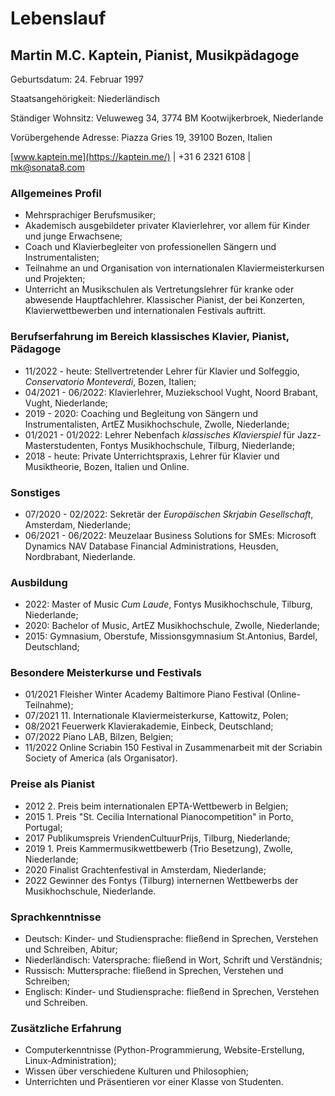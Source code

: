 # Lebenslauf

## Martin M.C. Kaptein, Pianist, Musikpädagoge

Geburtsdatum: 24. Februar 1997

Staatsangehörigkeit: Niederländisch

Ständiger Wohnsitz: Veluweweg 34, 3774 BM Kootwijkerbroek, Niederlande

Vorübergehende Adresse: Piazza Gries 19, 39100 Bozen, Italien

[www.kaptein.me](https://kaptein.me/) | +31 6 2321 6108 | [mk@sonata8.com](mailto:mk@sonata8.com)

### Allgemeines Profil

- Mehrsprachiger Berufsmusiker;
- Akademisch ausgebildeter privater Klavierlehrer, vor allem für Kinder und junge Erwachsene;
- Coach und Klavierbegleiter von professionellen Sängern und Instrumentalisten;
- Teilnahme an und Organisation von internationalen Klaviermeisterkursen und Projekten;
- Unterricht an Musikschulen als Vertretungslehrer für kranke oder abwesende Hauptfachlehrer. Klassischer Pianist, der bei Konzerten, Klavierwettbewerben und internationalen Festivals auftritt.

### Berufserfahrung im Bereich klassisches Klavier, Pianist, Pädagoge

- 11/2022 - heute: Stellvertretender Lehrer für Klavier und Solfeggio, *Conservatorio Monteverdi*, Bozen, Italien;
- 04/2021 - 06/2022: Klavierlehrer, Muziekschool Vught, Noord Brabant, Vught, Niederlande;
- 2019 - 2020: Coaching und Begleitung von Sängern und Instrumentalisten, ArtEZ Musikhochschule, Zwolle, Niederlande;
- 01/2021 - 01/2022: Lehrer Nebenfach *klassisches Klavierspiel* für Jazz- Masterstudenten, Fontys Musikhochschule, Tilburg, Niederlande;
- 2018 - heute: Private Unterrichtspraxis, Lehrer für Klavier und Musiktheorie, Bozen, Italien und Online.

### Sonstiges

- 07/2020 - 02/2022: Sekretär der *Europäischen Skrjabin Gesellschaft*, Amsterdam, Niederlande;
- 06/2021 - 06/2022: Meuzelaar Business Solutions for SMEs: Microsoft Dynamics NAV Database Financial Administrations, Heusden, Nordbrabant, Niederlande.

### Ausbildung

- 2022: Master of Music *Cum Laude*, Fontys Musikhochschule, Tilburg, Niederlande;
- 2020: Bachelor of Music, ArtEZ Musikhochschule, Zwolle, Niederlande;
- 2015: Gymnasium, Oberstufe, Missionsgymnasium St.Antonius, Bardel, Deutschland;

### Besondere Meisterkurse und Festivals

- 01/2021 Fleisher Winter Academy Baltimore Piano Festival (Online-Teilnahme);
- 07/2021 11. Internationale Klaviermeisterkurse, Kattowitz, Polen;
- 08/2021 Feuerwerk Klavierakademie, Einbeck, Deutschland;
- 07/2022 Piano LAB, Bilzen, Belgien;
- 11/2022 Online Scriabin 150 Festival in Zusammenarbeit mit der Scriabin Society of America (als Organisator).

### Preise als Pianist

- 2012 2. Preis beim internationalen EPTA-Wettbewerb in Belgien;
- 2015 1. Preis "St. Cecilia International Pianocompetition" in Porto, Portugal;
- 2017 Publikumspreis VriendenCultuurPrijs, Tilburg, Niederlande;
- 2019 1. Preis Kammermusikwettbewerb (Trio Besetzung), Zwolle, Niederlande;
- 2020 Finalist Grachtenfestival in Amsterdam, Niederlande;
- 2022 Gewinner des Fontys (Tilburg) internernen Wettbewerbs der Musikhochschule, Niederlande.

### Sprachkenntnisse

- Deutsch: Kinder- und Studiensprache: fließend in Sprechen, Verstehen und Schreiben, Abitur;
- Niederländisch: Vatersprache: fließend in Wort, Schrift und Verständnis; 
- Russisch: Muttersprache: fließend in Sprechen, Verstehen und Schreiben;
- Englisch: Kinder- und Studiensprache: fließend in Sprechen, Verstehen und Schreiben.

### Zusätzliche Erfahrung

- Computerkenntnisse (Python-Programmierung, Website-Erstellung, Linux-Administration);
- Wissen über verschiedene Kulturen und Philosophien;
- Unterrichten und Präsentieren vor einer Klasse von Studenten.
